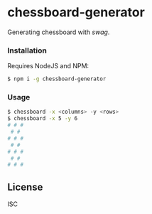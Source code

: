 # chessboard-generator

Generating chessboard with *swag*.

### Installation

Requires NodeJS and NPM:

```sh
$ npm i -g chessboard-generator
```

### Usage

```sh
$ chessboard -x <columns> -y <rows>
$ chessboard -x 5 -y 6
# # #
 # #
# # #
 # #
# # #
 # #
# # #
```

License
----

ISC
